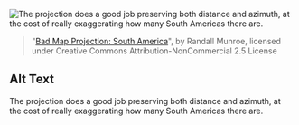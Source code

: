 ![The projection does a good job preserving both distance and azimuth, at the cost of really exaggerating how many South Americas there are.](https://imgs.xkcd.com/comics/bad_map_projection_south_america.png)
> "[Bad Map Projection: South America](https://xkcd.com/2256/)", by Randall Munroe, licensed under Creative Commons Attribution-NonCommercial 2.5 License

## Alt Text
The projection does a good job preserving both distance and azimuth, at the cost of really exaggerating how many South Americas there are.
